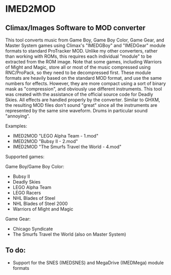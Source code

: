 # IMED2MOD
## Climax/Images Software to MOD converter
This tool converts music from Game Boy, Game Boy Color, Game Gear, and Master System games using Climax's "IMEDGBoy" and "IMEDGear" module formats to standard ProTracker MOD. Unlike my other converters, rather than working with ROMs, this requires each individual "module" to be extracted from the ROM image. Note that some games, including Warriors of Might and Magic, store all or most of the music compressed using RNC/ProPack, so they need to be decompressed first.
These module formats are heavily based on the standard MOD format, and use the same numbers for effects. However, they are more compact using a sort of binary mask as "compression", and obviously use different instruments. This tool was created with the assistance of the official source code for Deadly Skies.
All effects are handled properly by the converter. Similar to GHXM, the resulting MOD files don't sound "great" since all the instruments are represented by the same sine waveform. Drums in particular sound "annoying".

Examples:
* IMED2MOD "LEGO Alpha Team - 1.mod"
* IMED2MOD "Bubsy II - 2.mod"
* IMED2MOD "The Smurfs Travel the World - 4.mod"


Supported games:

Game Boy/Game Boy Color:
* Bubsy II
* Deadly Skies
* LEGO Alpha Team
* LEGO Racers
* NHL Blades of Steel
* NHL Blades of Steel 2000
* Warriors of Might and Magic

Game Gear:
* Chicago Syndicate
* The Smurfs Travel the World (also on Master System)

## To do:
  * Support for the SNES (IMEDSNES) and MegaDrive (IMEDMega) module formats
